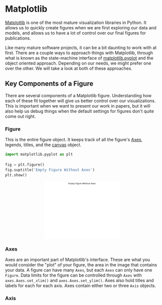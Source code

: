 # Matplotlib

[Matplotlib][1] is one of the most mature visualization libraries
in Python. It allows us to quickly create figures when we are
first exploring our data and models, and allows us to have a
lot of control over our final figures for publications.

Like many mature software projects, it can be a bit daunting 
to work with at first. There are a couple ways to approach things 
with Matplotlib, through what is known as the state-machine interface
of [matplotlib.pyplot][2] and the object oriented approach. Depending 
on our needs, we might prefer one over the other. We will take 
a look at both of these approaches. 


## Key Components of a Figure

There are several components of a Matplotlib figure. Understanding 
how each of these fit together will give us better control over our
visualizations. This is important when we want to present our work 
in papers, but it will also help us debug things when the default 
settings for figures don't quite come out right.

### Figure

This is the entire figure object. It keeps track of all the figure's 
[Axes][3], legends, titles, and the [canvas][4] object. 

```python
import matplotlib.pyplot as plt

fig = plt.figure()
fig.suptitle('Empty Figure Without Axes')
plt.show()
```

<html>
<head>
<style>
img {
  display: block;
  margin-left: auto;
  margin-right: auto;
}
</style>
</head>
  <body>
    <img src="img/ch02-visualization/figure_empty.png" alt="empty" class="center" width="250"/>
  </body>
</html>

### Axes

Axes are an important part of Matplotlib's interface. These are what
you would consider the "plot" of your figure, the area in the image
that contains your data. A figure can have many `Axes`, but each `Axes`
can only have one `Figure`. Data limits for the figure can be controlled 
through `Axes` with `axes.Axes.set_xlim()` and `axes.Axes.set_ylim()`. Axes 
also hold titles and labels for each for each axis. Axes contain either 
two or three `Axis` objects.

### Axis



[comment]: References

[1]: https://matplotlib.org/
[2]: https://matplotlib.org/3.1.1/api/_as_gen/matplotlib.pyplot.html#module-matplotlib.pyplot
[3]: https://matplotlib.org/api/axes_api.html#matplotlib.axes.Axes
[4]: https://matplotlib.org/3.2.2/api/backend_bases_api.html#matplotlib.backend_bases.FigureCanvasBase
[5]: img/ch02-visualization
